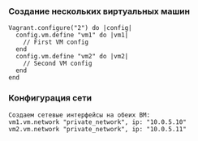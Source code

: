 ### Создание нескольких виртуальных машин
    Vagrant.configure("2") do |config|
      config.vm.define "vm1" do |vm1|
        // First VM config
      end
      config.vm.define "vm2" do |vm2|
        // Second VM config
      end
    end

### Конфигурация сети
    Cоздаем сетевые интерфейсы на обеих ВМ:
    vm1.vm.network "private_network", ip: "10.0.5.10"
    vm2.vm.network "private_network", ip: "10.0.5.11"

